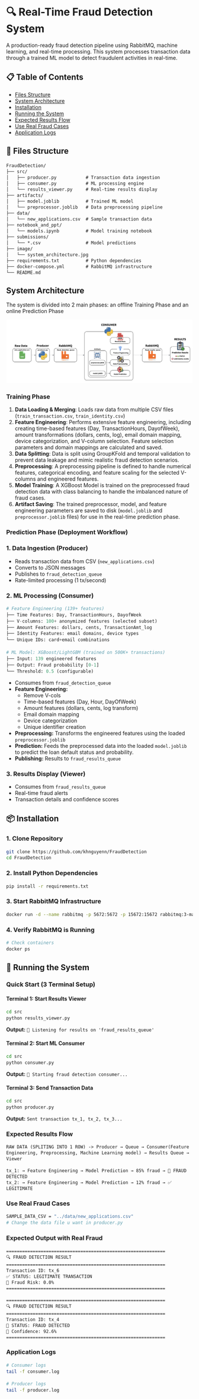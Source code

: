# 🔍 Real-Time Fraud Detection System

A production-ready fraud detection pipeline using RabbitMQ, machine learning, and real-time processing. This system processes transaction data through a trained ML model to detect fraudulent activities in real-time.

## 📋 Table of Contents

- [Files Structure](#-files-structure)
- [System Architecture](#system-architecture)
- [Installation](#-installation)
- [Running the System](#-running-the-system)
- [Expected Results Flow](#expected-results-flow)
- [Use Real Fraud Cases](#use-real-fraud-cases)
- [Application Logs](#application-logs)

## 📁 Files Structure

```
FraudDetection/
├── src/
│   ├── producer.py           # Transaction data ingestion
│   ├── consumer.py           # ML processing engine
│   └── results_viewer.py     # Real-time results display
├── artifacts/
│   ├── model.joblib          # Trained ML model
│   └── preprocessor.joblib   # Data preprocessing pipeline
├── data/
│   └── new_applications.csv  # Sample transaction data
├── notebook_and_ppt/
│   └── models.ipynb          # Model training notebook
├── submissions/
│   └── *.csv                 # Model predictions
├── image/
│   └── system_architecture.jpg
├── requirements.txt          # Python dependencies
├── docker-compose.yml        # RabbitMQ infrastructure
└── README.md
```

## System Architecture

The system is divided into 2 main phases: an offline Training Phase and an online Prediction Phase

![Architecture](image/system_architecture.jpg)

### Training Phase

1. **Data Loading & Merging**: Loads raw data from multiple CSV files (`train_transaction.csv`, `train_identity.csv`)
2. **Feature Engineering**: Performs extensive feature engineering, including creating time-based features (Day, TransactionHours, DayofWeek), amount transformations (dollars, cents, log), email domain mapping, device categorization, and V-column selection. Feature selection parameters and domain mappings are calculated and saved.
3. **Data Splitting**: Data is split using GroupKFold and temporal validation to prevent data leakage and mimic realistic fraud detection scenarios.
4. **Preprocessing**: A preprocessing pipeline is defined to handle numerical features, categorical encoding, and feature scaling for the selected V-columns and engineered features.
5. **Model Training**: A XGBoost Model is trained on the preprocessed fraud detection data with class balancing to handle the imbalanced nature of fraud cases.
6. **Artifact Saving**: The trained preprocessor, model, and feature engineering parameters are saved to disk (`model.joblib` and `preprocessor.joblib` files) for use in the real-time prediction phase.

### Prediction Phase (Deployment Workflow)

### 1. **Data Ingestion (Producer)**

- Reads transaction data from CSV (`new_applications.csv`)
- Converts to JSON messages
- Publishes to `fraud_detection_queue`
- Rate-limited processing (1 tx/second)

### 2. **ML Processing (Consumer)**

```python
# Feature Engineering (139+ features)
├── Time Features: Day, TransactionHours, DayofWeek
├── V-columns: 100+ anonymized features (selected subset)
├── Amount Features: dollars, cents, TransactionAmt_log
├── Identity Features: email domains, device types
└── Unique IDs: card+email combinations

# ML Model: XGBoost/LightGBM (trained on 500K+ transactions)
├── Input: 139 engineered features
├── Output: Fraud probability [0-1]
└── Threshold: 0.5 (configurable)
```

- Consumes from `fraud_detection_queue`
- **Feature Engineering:**
  - Remove V-cols
  - Time-based features (Day, Hour, DayOfWeek)
  - Amount features (dollars, cents, log transform)
  - Email domain mapping
  - Device categorization
  - Unique identifier creation
- **Preprocessing:** Transforms the engineered features using the loaded `preprocessor.joblib`
- **Prediction:** Feeds the preprocessed data into the loaded `model.joblib` to predict the loan default status and probability.
- **Publishing:** Results to `fraud_results_queue`

### 3. **Results Display (Viewer)**

- Consumes from `fraud_results_queue`
- Real-time fraud alerts
- Transaction details and confidence scores

## 📦 Installation

### 1. Clone Repository

```bash
git clone https://github.com/khnguyenn/FraudDetection
cd FraudDetection
```

### 2. Install Python Dependencies

```bash
pip install -r requirements.txt
```

### 3. Start RabbitMQ Infrastructure

```bash
docker run -d --name rabbitmq -p 5672:5672 -p 15672:15672 rabbitmq:3-management
```

### 4. Verify RabbitMQ is Running

```bash
# Check containers
docker ps
```

## 🚀 Running the System

### Quick Start (3 Terminal Setup)

#### Terminal 1: Start Results Viewer

```bash
cd src
python results_viewer.py
```

**Output:** `🎯 Listening for results on 'fraud_results_queue'`

#### Terminal 2: Start ML Consumer

```bash
cd src
python consumer.py
```

**Output:** `🎯 Starting fraud detection consumer...`

#### Terminal 3: Send Transaction Data

```bash
cd src
python producer.py
```

**Output:** `Sent transaction tx_1, tx_2, tx_3...`

### Expected Results Flow

```
RAW DATA (SPLITING INTO 1 ROW) -> Producer → Queue → Consumer(Feature Engineering, Preprocessing, Machine Learning model) → Results Queue → Viewer

tx_1: → Feature Engineering → Model Prediction → 85% fraud → 🚨 FRAUD DETECTED
tx_2: → Feature Engineering → Model Prediction → 12% fraud → ✅ LEGITIMATE
```

### Use Real Fraud Cases

```bash
SAMPLE_DATA_CSV = "../data/new_applications.csv"
# Change the data file u want in producer.py
```

### Expected Output with Real Fraud

```
============================================================
🔍 FRAUD DETECTION RESULT
============================================================
Transaction ID: tx_6
✅ STATUS: LEGITIMATE TRANSACTION
🎯 Fraud Risk: 0.0%
============================================================

============================================================
🔍 FRAUD DETECTION RESULT
============================================================
Transaction ID: tx_4
🚨 STATUS: FRAUD DETECTED
🎯 Confidence: 92.6%
============================================================
```

### Application Logs

```bash
# Consumer logs
tail -f consumer.log

# Producer logs
tail -f producer.log
```
